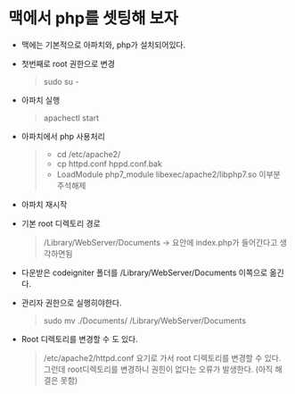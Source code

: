 # 맥에서 php를 셋팅해 보자
 
- 맥에는 기본적으로 아파치와, php가 설치되어있다.
- 첫번째로 root 권한으로 변경
    > sudo su - 

- 아파치 실행
    > apachectl start

- 아파치에서 php 사용처리
    > - cd /etc/apache2/ <br>
    > - cp httpd.conf hppd.conf.bak <br>
    > - LoadModule php7_module libexec/apache2/libphp7.so 이부분 주석해제

- 아파치 재시작

- 기본 root 디렉토리 경로
    > /Library/WebServer/Documents -> 요안에 index.php가 들어간다고 생각하면됨

- 다운받은 codeigniter 폴더를 /Library/WebServer/Documents 이쪽으로 옮긴다.
- 관리자 권한으로 실행히야한다. 
    > sudo mv ./Documents/ /Library/WebServer/Documents

- Root 디렉토리를 변경할 수 도 있다.
    > /etc/apache2/httpd.conf 요기로 가서 root 디렉토리를 변경할 수 있다.
    > 그런데 root디렉토리를 변경하니 권힌이 없다는 오류가 발생한다. (아직 해결은 못함)





    



